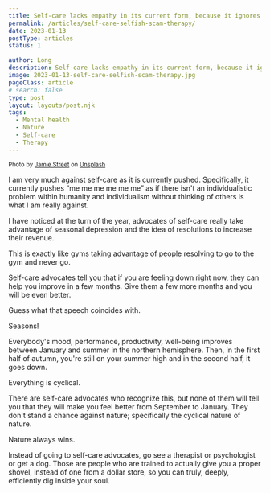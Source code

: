 ```yaml
---
title: Self-care lacks empathy in its current form, because it ignores everybody else
permalink: /articles/self-care-selfish-scam-therapy/
date: 2023-01-13
postType: articles
status: 1

author: Long
description: Self-care lacks empathy in its current form, because it ignores everybody else
image: 2023-01-13-self-care-selfish-scam-therapy.jpg
pageClass: article
# search: false
type: post
layout: layouts/post.njk
tags:
  - Mental health
  - Nature
  - Self-care
  - Therapy
---
```


<small>Photo by <a href="https://unsplash.com/@jamie452?utm_source=unsplash&utm_medium=referral&utm_content=creditCopyText">Jamie Street</a> on <a href="https://unsplash.com/photos/lK6EwI6l6S8?utm_source=unsplash&utm_medium=referral&utm_content=creditCopyText">Unsplash</a></small>

I am very much against self-care as it is currently pushed. Specifically, it currently pushes “me me me me me me” as if there isn't an individualistic problem within humanity and individualism without thinking of others is what I am really against.

I have noticed at the turn of the year, advocates of self-care really take advantage of seasonal depression and the idea of resolutions to increase their revenue.

This is exactly like gyms taking advantage of people resolving to go to the gym and never go.

Self-care advocates tell you that if you are feeling down right now, they can help you improve in a few months. Give them a few more months and you will be even better.

Guess what that speech coincides with.

Seasons!

Everybody's mood, performance, productivity, well-being improves between January and summer in the northern hemisphere. Then, in the first half of autumn, you're still on your summer high and in the second half, it goes down.

Everything is cyclical.

There are self-care advocates who recognize this, but none of them will tell you that they will make you feel better from September to January. They don't stand a chance against nature; specifically the cyclical nature of nature.

Nature always wins.

Instead of going to self-care advocates, go see a therapist or psychologist or get a dog. Those are people who are trained to actually give you a proper shovel, instead of one from a dollar store, so you can truly, deeply, efficiently dig inside your soul.
